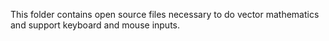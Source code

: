 This folder contains open source files necessary to do vector mathematics and support keyboard and mouse inputs.
